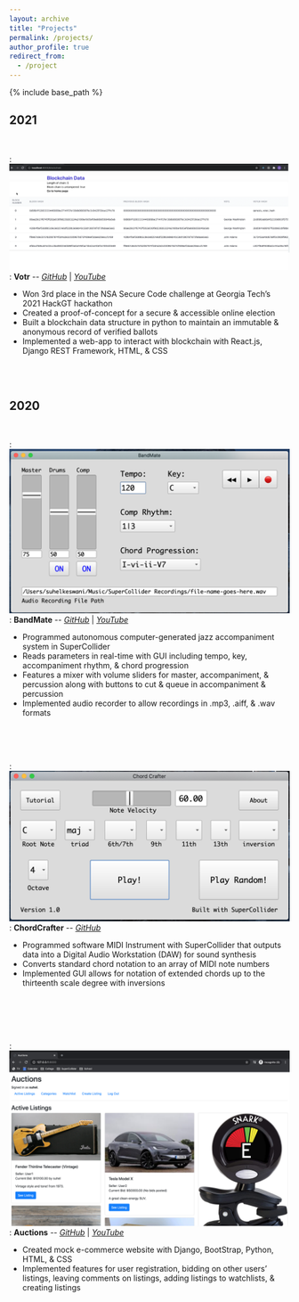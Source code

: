 ```yaml
---
layout: archive
title: "Projects"
permalink: /projects/
author_profile: true
redirect_from:
  - /project
---
```

{% include base_path %}

## 2021
<br/>

: ![](/images/Votr.png)
: **Votr** -- [*GitHub*](https://github.com/suhelkeswani/Votr)  |  [*YouTube*](https://www.youtube.com/watch?v=w_4B_jSe5vw)
- Won 3rd place in the NSA Secure Code challenge at Georgia Tech’s 2021 HackGT hackathon
- Created a proof-of-concept for a secure & accessible online election
- Built a blockchain data structure in python to maintain an immutable & anonymous record of verified ballots
- Implemented a web-app to interact with blockchain with React.js, Django REST Framework, HTML, & CSS
<br/>
<br/>

## 2020
<br/>

: ![](/images/BandMate.png)
: **BandMate** -- [*GitHub*](https://github.com/suhelkeswani/BandMate)  |  [*YouTube*](https://www.youtube.com/watch?v=w_4B_jSe5vw)
- Programmed autonomous computer-generated jazz accompaniment system in SuperCollider
- Reads parameters in real-time with GUI including tempo, key, accompaniment rhythm, & chord progression
- Features a mixer with volume sliders for master, accompaniment, & percussion along with buttons to cut &
queue in accompaniment & percussion
- Implemented audio recorder to allow recordings in .mp3, .aiff, & .wav formats
<br/>
<br/>
<br/>

: ![](/images/ChordCrafter.png)
: **ChordCrafter** -- [*GitHub*](https://github.com/suhelkeswani/Chord-Crafter)
- Programmed software MIDI Instrument with SuperCollider that outputs data into a Digital Audio
Workstation (DAW) for sound synthesis
- Converts standard chord notation to an array of MIDI note numbers
- Implemented GUI allows for notation of extended chords up to the thirteenth scale degree with inversions
<br/>
<br/>
<br/>
<br/>

: ![](/images/auctions.png)
: **Auctions** -- [*GitHub*](https://github.com/suhelkeswani/auctions)  |  [*YouTube*](https://www.youtube.com/watch?v=aQNwzTzAekc)
- Created mock e-commerce website with Django, BootStrap, Python, HTML, & CSS
- Implemented features for user registration, bidding on other users’ listings, leaving comments on listings,
adding listings to watchlists, & creating listings
